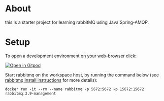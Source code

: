# About

this is a starter project for learning rabbitMQ using Java Spring-AMQP.

# Setup

To open a development environment on your web-browser click:

[![Open in Gitpod](https://gitpod.io/button/open-in-gitpod.svg)](https://gitpod.io/#https://github.com/meenakshi-koushik/learn-rabbitmq)

Start rabbitmq on the workspace host, by running the command below (see [rabbitmq install instructions](https://www.rabbitmq.com/download.html) for more details):

```
docker run -it --rm --name rabbitmq -p 5672:5672 -p 15672:15672 rabbitmq:3.9-management
```

